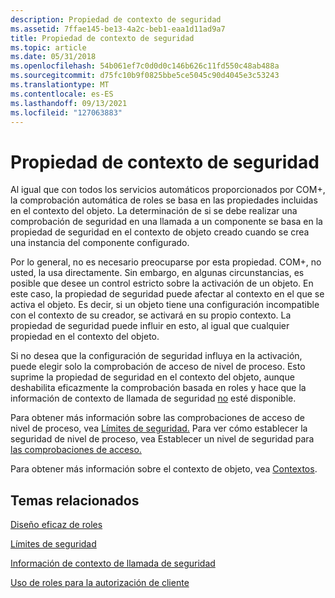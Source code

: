 ```yaml
---
description: Propiedad de contexto de seguridad
ms.assetid: 7ffae145-be13-4a2c-beb1-eaa1d11ad9a7
title: Propiedad de contexto de seguridad
ms.topic: article
ms.date: 05/31/2018
ms.openlocfilehash: 54b061ef7c0d0d0c146b626c11fd550c48ab488a
ms.sourcegitcommit: d75fc10b9f0825bbe5ce5045c90d4045e3c53243
ms.translationtype: MT
ms.contentlocale: es-ES
ms.lasthandoff: 09/13/2021
ms.locfileid: "127063883"
---
```

# <a name="security-context-property"></a>Propiedad de contexto de seguridad

Al igual que con todos los servicios automáticos proporcionados por COM+, la comprobación automática de roles se basa en las propiedades incluidas en el contexto del objeto. La determinación de si se debe realizar una comprobación de seguridad en una llamada a un componente se basa en la propiedad de seguridad en el contexto de objeto creado cuando se crea una instancia del componente configurado.

Por lo general, no es necesario preocuparse por esta propiedad. COM+, no usted, la usa directamente. Sin embargo, en algunas circunstancias, es posible que desee un control estricto sobre la activación de un objeto. En este caso, la propiedad de seguridad puede afectar al contexto en el que se activa el objeto. Es decir, si un objeto tiene una configuración incompatible con el contexto de su creador, se activará en su propio contexto. La propiedad de seguridad puede influir en esto, al igual que cualquier propiedad en el contexto del objeto.

Si no desea que la configuración de seguridad influya en la activación, puede elegir solo la comprobación de acceso de nivel de proceso. Esto suprime la propiedad de seguridad en el contexto del objeto, aunque deshabilita eficazmente la comprobación basada en roles y hace que la información de contexto de llamada de seguridad [no](security-call-context-information.md) esté disponible.

Para obtener más información sobre las comprobaciones de acceso de nivel de proceso, vea [Límites de seguridad.](security-boundaries.md) Para ver cómo establecer la seguridad de nivel de proceso, vea Establecer un nivel de seguridad para [las comprobaciones de acceso.](setting-a-security-level-for-access-checks.md)

Para obtener más información sobre el contexto de objeto, vea [Contextos](com--contexts.md).

## <a name="related-topics"></a>Temas relacionados

<dl> <dt>

[Diseño eficaz de roles](designing-roles-effectively.md)
</dt> <dt>

[Límites de seguridad](security-boundaries.md)
</dt> <dt>

[Información de contexto de llamada de seguridad](security-call-context-information.md)
</dt> <dt>

[Uso de roles para la autorización de cliente](using-roles-for-client-authorization.md)
</dt> </dl>

 

 



